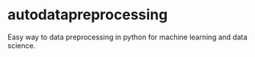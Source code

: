 # autodatapreprocessing
Easy way to data preprocessing in python for machine learning and data science.
